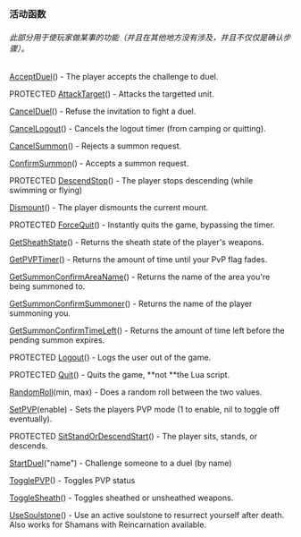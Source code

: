 ### 活动函数

###### 此部分用于使玩家做某事的功能（并且在其他地方没有涉及，并且不仅仅是确认步骤）。

[AcceptDuel](https://wow.gamepedia.com/API_AcceptDuel)\(\) - The player accepts the challenge to duel.

PROTECTED [AttackTarget](https://wow.gamepedia.com/API_AttackTarget)\(\) - Attacks the targetted unit.

[CancelDuel](https://wow.gamepedia.com/API_CancelDuel)\(\) - Refuse the invitation to fight a duel.

[CancelLogout](https://wow.gamepedia.com/API_CancelLogout)\(\) - Cancels the logout timer \(from camping or quitting\).

[CancelSummon](https://wow.gamepedia.com/index.php?title=API_CancelSummon&action=edit&redlink=1)\(\) - Rejects a summon request.

[ConfirmSummon](https://wow.gamepedia.com/API_ConfirmSummon)\(\) - Accepts a summon request.

PROTECTED [DescendStop](https://wow.gamepedia.com/API_DescendStop)\(\) - The player stops descending \(while swimming or flying\)

[Dismount](https://wow.gamepedia.com/API_Dismount)\(\) - The player dismounts the current mount.

PROTECTED [ForceQuit](https://wow.gamepedia.com/API_ForceQuit)\(\) - Instantly quits the game, bypassing the timer.

[GetSheathState](https://wow.gamepedia.com/API_GetSheathState)\(\) - Returns the sheath state of the player's weapons.

[GetPVPTimer](https://wow.gamepedia.com/API_GetPVPTimer)\(\) - Returns the amount of time until your PvP flag fades.

[GetSummonConfirmAreaName](https://wow.gamepedia.com/index.php?title=API_GetSummonConfirmAreaName&action=edit&redlink=1)\(\) - Returns the name of the area you're being summoned to.

[GetSummonConfirmSummoner](https://wow.gamepedia.com/API_GetSummonConfirmSummoner)\(\) - Returns the name of the player summoning you.

[GetSummonConfirmTimeLeft](https://wow.gamepedia.com/index.php?title=API_GetSummonConfirmTimeLeft&action=edit&redlink=1)\(\) - Returns the amount of time left before the pending summon expires.

PROTECTED [Logout](https://wow.gamepedia.com/API_Logout)\(\) - Logs the user out of the game.

PROTECTED [Quit](https://wow.gamepedia.com/API_Quit)\(\) - Quits the game, **not **the Lua script.

[RandomRoll](https://wow.gamepedia.com/API_RandomRoll)\(min, max\) - Does a random roll between the two values.

[SetPVP](https://wow.gamepedia.com/API_SetPVP)\(enable\) - Sets the players PVP mode \(1 to enable, nil to toggle off eventually\).

PROTECTED [SitStandOrDescendStart](https://wow.gamepedia.com/API_SitStandOrDescendStart)\(\) - The player sits, stands, or descends.

[StartDuel](https://wow.gamepedia.com/API_StartDuel)\("name"\) - Challenge someone to a duel \(by name\)

[TogglePVP](https://wow.gamepedia.com/API_TogglePVP)\(\) - Toggles PVP status

[ToggleSheath](https://wow.gamepedia.com/API_ToggleSheath)\(\) - Toggles sheathed or unsheathed weapons.

[UseSoulstone](https://wow.gamepedia.com/index.php?title=API_UseSoulstone&action=edit&redlink=1)\(\) - Use an active soulstone to resurrect yourself after death. Also works for Shamans with Reincarnation available.

